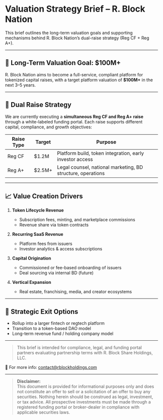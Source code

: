 # Valuation Strategy Brief – R. Block Nation

This brief outlines the long-term valuation goals and supporting mechanisms behind R. Block Nation’s dual-raise strategy (Reg CF + Reg A+).

---

## 🎯 Long-Term Valuation Goal: $100M+

R. Block Nation aims to become a full-service, compliant platform for tokenized capital raises, with a target platform valuation of **$100M+** in the next 3–5 years.

---

## 🔁 Dual Raise Strategy

We are currently executing a **simultaneous Reg CF and Reg A+ raise** through a white-labeled funding portal. Each raise supports different capital, compliance, and growth objectives:

| Raise Type | Target | Purpose |
|------------|--------|---------|
| Reg CF     | $1.2M  | Platform build, token integration, early investor access |
| Reg A+     | $2.5M+ | Legal counsel, national marketing, BD structure, operations |

---

## 📈 Value Creation Drivers

1. **Token Lifecycle Revenue**
   - Subscription fees, minting, and marketplace commissions
   - Revenue share via token contracts

2. **Recurring SaaS Revenue**
   - Platform fees from issuers
   - Investor analytics & access subscriptions

3. **Capital Origination**
   - Commissioned or fee-based onboarding of issuers
   - Deal sourcing via internal BD (future)

4. **Vertical Expansion**
   - Real estate, franchising, media, and creator ecosystems

---

## 🧠 Strategic Exit Options

- Rollup into a larger fintech or regtech platform
- Transition to a token-based DAO model
- Long-term revenue fund / holding company model

---

> This brief is intended for compliance, legal, and funding portal partners evaluating partnership terms with R. Block Share Holdings, LLC.

📧 For more info: [contact@rblockholdings.com](mailto:contact@rblockholdings.com)

---

> **Disclaimer:**  
> This document is provided for informational purposes only and does not constitute an offer to sell or a solicitation of an offer to buy any securities. Nothing herein should be construed as legal, investment, or tax advice. All prospective investments must be made through a registered funding portal or broker-dealer in compliance with applicable securities laws.

